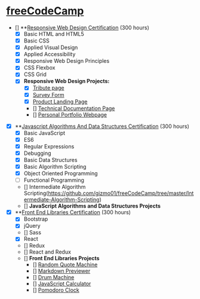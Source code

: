 # [freeCodeCamp](https://www.freecodecamp.org/)
- [] **[Responsive Web Design Certification]() (300 hours)
    - [x] Basic HTML and HTML5 
    - [X] Basic CSS
    - [x] Applied Visual Design
    - [x] Applied Accessibility
    - [x] Responsive Web Design Principles
    - [x] CSS Flexbox
    - [x] CSS Grid
    - [x] **Responsive Web Design Projects:**
      - [x] [Tribute page]()
      - [x] [Survey Form](https://gizmo01.github.io/Build-a-Survey-Form/)
      - [x] [Product Landing Page](https://gizmo01.github.io/Build-a-Product-Landing-Page/)
      - [] [Technical Documentation Page]()
      - [] [Personal Portfolio Webpage]()
- [x] **[Javascript Algorithms And Data Structures Certification]() (300 hours)
    - [x] Basic JavaScript
    - [x] ES6
    - [x] Regular Expressions
    - [x] Debugging
    - [x] Basic Data Structures
    - [x] Basic Algorithm Scripting
    - [x] Object Oriented Programming
    - [ ] Functional Programming
    - [] Intermediate Algorithm Scripting(https://github.com/gizmo01/freeCodeCamp/tree/master/Intermediate-Algorithm-Scripting)
    - [] **JavaScript Algorithms and Data Structures Projects**
- [x] **[Front End Libraries Certification]() (300 hours)
    - [x] Bootstrap
    - [x] jQuery
    - [] Sass
    - [x] React
    - [] Redux
    - [] React and Redux
    - [] **Front End Libraries Projects**
      - [] [Random Quote Machine]()
      - [] [Markdown Previewer]()
      - [] [Drum Machine]()
      - [] [JavaScript Calculator]()
      - [] [Pomodoro Clock]()
